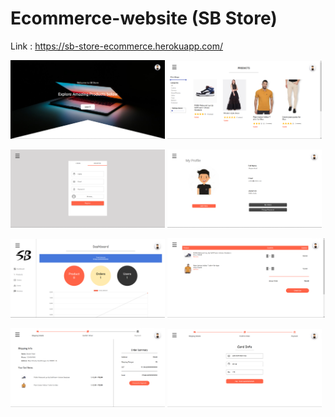 # Ecommerce-website (SB Store)

Link : https://sb-store-ecommerce.herokuapp.com/


<img src="https://github.com/butani111/Ecommerce-website/blob/master/Readme-images/home-page.png?raw=true" width="49%">   <img src="https://github.com/butani111/Ecommerce-website/blob/master/Readme-images/products-page.png?raw=true" width="49%">

<img src="https://github.com/butani111/Ecommerce-website/blob/master/Readme-images/signup-page.png?raw=true" width="49%">   <img src="https://github.com/butani111/Ecommerce-website/blob/master/Readme-images/profile-page.png?raw=true" width="49%">

<img src="https://github.com/butani111/Ecommerce-website/blob/master/Readme-images/admin-dashboard.png?raw=true" width="49%">   <img src="https://github.com/butani111/Ecommerce-website/blob/master/Readme-images/cart-section.png?raw=true" width="50%">

<img src="https://github.com/butani111/Ecommerce-website/blob/master/Readme-images/order-placing.png?raw=true" width="49%">   <img src="https://github.com/butani111/Ecommerce-website/blob/master/Readme-images/payment.png?raw=true" width="49%">
